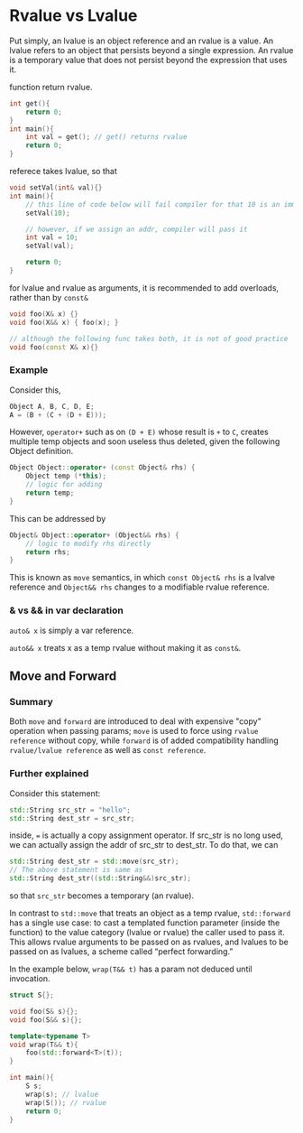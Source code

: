 # Rvalue vs Lvalue

Put simply, an lvalue is an object reference and an rvalue is a value. An lvalue refers to an object that persists beyond a single expression. An rvalue is a temporary value that does not persist beyond the expression that uses it.

function return rvalue.

```cpp
int get(){
    return 0;
}
int main(){
    int val = get(); // get() returns rvalue
    return 0;
}
```

referece takes lvalue, so that
```cpp
void setVal(int& val){}
int main(){
    // this line of code below will fail compiler for that 10 is an immediate val (a temp rvalue)
    setVal(10);

    // however, if we assign an addr, compiler will pass it
    int val = 10;
    setVal(val);

    return 0;
}

```

for lvalue and rvalue as arguments, it is recommended to add overloads, rather than by `const&`
```cpp
void foo(X& x) {}
void foo(X&& x) { foo(x); }

// although the following func takes both, it is not of good practice
void foo(const X& x){}
```

### Example

Consider this, 
```cpp
Object A, B, C, D, E;
A = (B + (C + (D + E)));
```
However, `operator+` such as on `(D + E)` whose result is `+` to `C`, creates multiple temp objects and soon useless thus deleted, given the following Object definition.
```cpp
Object Object::operator+ (const Object& rhs) {
    Object temp (*this);
    // logic for adding
    return temp;
}
```

This can be addressed by 
```cpp
Object& Object::operator+ (Object&& rhs) {
    // logic to modify rhs directly
    return rhs;
}
```
This is known as `move` semantics, in which `const Object& rhs` is a lvalve reference and `Object&& rhs` changes to a modifiable rvalue reference.

### & vs && in var declaration

`auto& x` is simply a var reference.

`auto&& x` treats x as a temp rvalue without making it as `const&`.

## Move and Forward

### Summary

Both `move` and `forward` are introduced to deal with expensive "copy" operation when passing params; `move` is used to force using `rvalue reference` without copy, while `forward` is of added compatibility handling `rvalue/lvalue reference` as well as `const reference`.

### Further explained

Consider this statement:

```cpp
std::String src_str = "hello";
std::String dest_str = src_str;
```

inside, `=` is actually a copy assignment operator. If src_str is no long used, we can actually assign the addr of src_str to dest_str. To do that, we can

```cpp
std::String dest_str = std::move(src_str);
// The above statement is same as
std::String dest_str((std::String&&)src_str);
```
so that `src_str` becomes a temporary (an rvalue).

In contrast to `std::move` that treats an object as a temp rvalue, `std::forward` has a single use case: to cast a templated function parameter (inside the function) to the value category (lvalue or rvalue) the caller used to pass it. This allows rvalue arguments to be passed on as rvalues, and lvalues to be passed on as lvalues, a scheme called “perfect forwarding.”

In the example below, `wrap(T&& t)` has a param not deduced until invocation.
```cpp
struct S{};

void foo(S& s){};
void foo(S&& s){};

template<typename T>
void wrap(T&& t){
    foo(std::forward<T>(t));
}

int main(){
    S s;
    wrap(s); // lvalue
    wrap(S()); // rvalue
    return 0;
}
```
